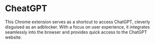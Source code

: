 # CheatGPT
This Chrome extension serves as a shortcut to access ChatGPT, cleverly disguised as an adblocker. With a focus on user experience, it integrates seamlessly into the browser and provides quick access to the ChatGPT website.
